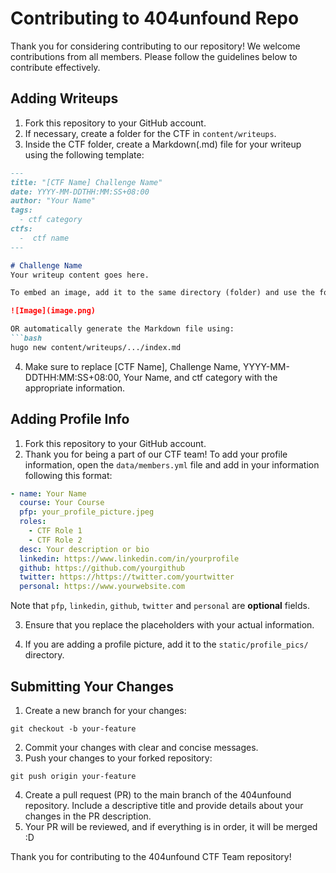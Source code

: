 # Contributing to 404unfound Repo

Thank you for considering contributing to our repository! We welcome contributions from all members. Please follow the guidelines below to contribute effectively.

## Adding Writeups

1. Fork this repository to your GitHub account.
2. If necessary, create a folder for the CTF in `content/writeups`. 
3. Inside the CTF folder, create a Markdown(.md) file for your writeup using the following template:

```markdown
---
title: "[CTF Name] Challenge Name"
date: YYYY-MM-DDTHH:MM:SS+08:00
author: "Your Name"
tags:
  - ctf category
ctfs:
  -  ctf name
---

# Challenge Name
Your writeup content goes here.

To embed an image, add it to the same directory (folder) and use the following Markdown format:

![Image](image.png)

OR automatically generate the Markdown file using: 
```bash
hugo new content/writeups/.../index.md
```

4. Make sure to replace [CTF Name], Challenge Name, YYYY-MM-DDTHH:MM:SS+08:00, Your Name, and ctf category with the appropriate information.

## Adding Profile Info

1. Fork this repository to your GitHub account.
2. Thank you for being a part of our CTF team! To add your profile information, open the `data/members.yml` file and add in your information following this format:

```yaml
- name: Your Name
  course: Your Course
  pfp: your_profile_picture.jpeg
  roles:
    - CTF Role 1
    - CTF Role 2
  desc: Your description or bio
  linkedin: https://www.linkedin.com/in/yourprofile
  github: https://github.com/yourgithub
  twitter: https://https://twitter.com/yourtwitter
  personal: https://www.yourwebsite.com

```
Note that `pfp`, `linkedin`, `github`, `twitter` and  `personal` are **optional** fields.

3. Ensure that you replace the placeholders with your actual information.

4. If you are adding a profile picture, add it to the `static/profile_pics/` directory.

## Submitting Your Changes

1. Create a new branch for your changes:
```git
git checkout -b your-feature
```
2. Commit your changes with clear and concise messages.
3. Push your changes to your forked repository:
```git
git push origin your-feature
```
4. Create a pull request (PR) to the main branch of the 404unfound repository. Include a descriptive title and provide details about your changes in the PR description.
5. Your PR will be reviewed, and if everything is in order, it will be merged :D

Thank you for contributing to the 404unfound CTF Team repository!

